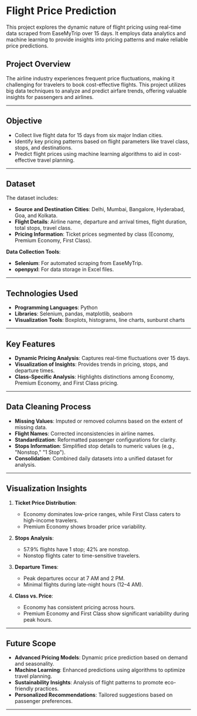 # Flight Price Prediction

This project explores the dynamic nature of flight pricing using real-time data scraped from EaseMyTrip over 15 days. It employs data analytics and machine learning to provide insights into pricing patterns and make reliable price predictions.


## Project Overview

The airline industry experiences frequent price fluctuations, making it challenging for travelers to book cost-effective flights. This project utilizes big data techniques to analyze and predict airfare trends, offering valuable insights for passengers and airlines.

---

## Objective

- Collect live flight data for 15 days from six major Indian cities.
- Identify key pricing patterns based on flight parameters like travel class, stops, and destinations.
- Predict flight prices using machine learning algorithms to aid in cost-effective travel planning.

---

## Dataset

The dataset includes:
- **Source and Destination Cities**: Delhi, Mumbai, Bangalore, Hyderabad, Goa, and Kolkata.
- **Flight Details**: Airline name, departure and arrival times, flight duration, total stops, travel class.
- **Pricing Information**: Ticket prices segmented by class (Economy, Premium Economy, First Class).

**Data Collection Tools**:
- **Selenium**: For automated scraping from EaseMyTrip.
- **openpyxl**: For data storage in Excel files.

---

## Technologies Used

- **Programming Languages**: Python
- **Libraries**: Selenium, pandas, matplotlib, seaborn
- **Visualization Tools**: Boxplots, histograms, line charts, sunburst charts

---

## Key Features

- **Dynamic Pricing Analysis**: Captures real-time fluctuations over 15 days.
- **Visualization of Insights**: Provides trends in pricing, stops, and departure times.
- **Class-Specific Analysis**: Highlights distinctions among Economy, Premium Economy, and First Class pricing.

---

## Data Cleaning Process

- **Missing Values**: Imputed or removed columns based on the extent of missing data.
- **Flight Names**: Corrected inconsistencies in airline names.
- **Standardization**: Reformatted passenger configurations for clarity.
- **Stops Information**: Simplified stop details to numeric values (e.g., "Nonstop," "1 Stop").
- **Consolidation**: Combined daily datasets into a unified dataset for analysis.

---

## Visualization Insights

1. **Ticket Price Distribution**:
   - Economy dominates low-price ranges, while First Class caters to high-income travelers.
   - Premium Economy shows broader price variability.

2. **Stops Analysis**:
   - 57.9% flights have 1 stop; 42% are nonstop.
   - Nonstop flights cater to time-sensitive travelers.

3. **Departure Times**:
   - Peak departures occur at 7 AM and 2 PM.
   - Minimal flights during late-night hours (12–4 AM).

4. **Class vs. Price**:
   - Economy has consistent pricing across hours.
   - Premium Economy and First Class show significant variability during peak hours.

---

## Future Scope

- **Advanced Pricing Models**: Dynamic price prediction based on demand and seasonality.
- **Machine Learning**: Enhanced predictions using algorithms to optimize travel planning.
- **Sustainability Insights**: Analysis of flight patterns to promote eco-friendly practices.
- **Personalized Recommendations**: Tailored suggestions based on passenger preferences.

---

